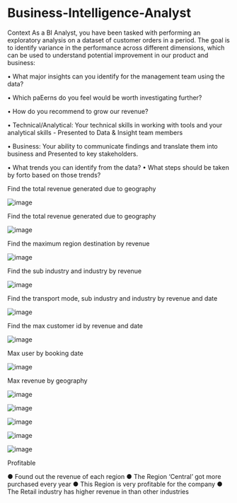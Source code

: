 # Business-Intelligence-Analyst

Context
As a BI Analyst, you have been tasked with performing an exploratory analysis on a dataset 
of customer orders in a  period. The goal is to identify variance in the performance 
across different dimensions, which can be used to understand potential improvement in our 
product and business: 


• What major insights can you identify for the management team using the data?

• Which paEerns do you feel would be worth investigating further? 

• How do you recommend to grow our revenue? 

• Technical/Analytical: Your technical skills in working with tools and your analytical 
skills - Presented to Data & Insight team members

• Business: Your ability to communicate findings and translate them into business 
and Presented to key stakeholders.

• What trends you can identify from the data?
• What steps should be taken by forto based on those trends?


Find the total revenue generated due to geography

![image](https://github.com/Arooba-Khokhar/Business-Intelligence-Analyst/assets/14163981/7486479d-5233-4e00-835d-43a2bb151545)


Find the total revenue generated due to geography

![image](https://github.com/Arooba-Khokhar/Business-Intelligence-Analyst/assets/14163981/c46121d9-33e0-4975-a3e8-de4ad8f3eeea)


Find the maximum region destination by revenue

![image](https://github.com/Arooba-Khokhar/Business-Intelligence-Analyst/assets/14163981/0fd5e82f-34a5-4cc3-8a9f-d8837b36c6fc)

Find the sub industry and industry by revenue

![image](https://github.com/Arooba-Khokhar/Business-Intelligence-Analyst/assets/14163981/ab6ae68a-1c79-4ac3-90d5-9ce60a398e5e)

Find the transport mode, sub industry and industry by revenue and date

![image](https://github.com/Arooba-Khokhar/Business-Intelligence-Analyst/assets/14163981/5bbbda34-e546-439e-adb6-2860031047e0)

Find the max customer id by revenue and date


![image](https://github.com/Arooba-Khokhar/Business-Intelligence-Analyst/assets/14163981/ef98cc7c-94b9-4cd6-9f6d-7f1861c714a1)

Max user by booking date

![image](https://github.com/Arooba-Khokhar/Business-Intelligence-Analyst/assets/14163981/b8b221b9-4760-4dfc-9c77-58730d12ffc1)


Max revenue by geography


![image](https://github.com/Arooba-Khokhar/Business-Intelligence-Analyst/assets/14163981/4e663b60-01fd-4a8b-9ca9-c11409490634)


![image](https://github.com/Arooba-Khokhar/Business-Intelligence-Analyst/assets/14163981/693e9b06-3d20-4412-958a-053bc150ef9e)

![image](https://github.com/Arooba-Khokhar/Business-Intelligence-Analyst/assets/14163981/b17a2df3-b5f8-4986-b2e6-4687b233a84b)


![image](https://github.com/Arooba-Khokhar/Business-Intelligence-Analyst/assets/14163981/d3f29925-cdb1-4637-8d3c-68614b2beb20)

![image](https://github.com/Arooba-Khokhar/Business-Intelligence-Analyst/assets/14163981/0cbfd347-4cf8-4574-a328-961df7d421dc)

Profitable

● Found out the revenue of each region
● The Region ‘Central’ got more purchased every year
● This Region is very profitable for the company
● The Retail industry has higher revenue in than other industries



